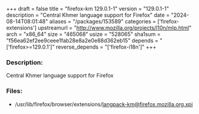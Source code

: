 +++
draft = false
title = "firefox-km 129.0.1-1"
version = "129.0.1-1"
description = "Central Khmer language support for Firefox"
date = "2024-08-14T08:01:48"
aliases = "/packages/153589"
categories = ['firefox-extensions']
upstreamurl = "http://www.mozilla.org/projects/l10n/mlp.html"
arch = "x86_64"
size = "465068"
usize = "528065"
sha1sum = "f56ea62ef2ee9ceee1fab28e8a2e0e88d362eb15"
depends = "['firefox>=129.0.1']"
reverse_depends = "['firefox-i18n']"
+++
### Description: 
Central Khmer language support for Firefox

### Files: 
* /usr/lib/firefox/browser/extensions/langpack-km@firefox.mozilla.org.xpi
